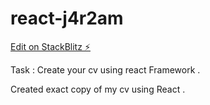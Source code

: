 # react-j4r2am

[Edit on StackBlitz ⚡️](https://stackblitz.com/edit/react-j4r2am)

Task : Create your cv using react Framework .

Created exact copy of my cv using React .
